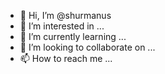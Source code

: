 - 👋 Hi, I’m @shurmanus
- 👀 I’m interested in ...
- 🌱 I’m currently learning ...
- 💞️ I’m looking to collaborate on ...
- 📫 How to reach me ...

<!---
shurmanus/shurmanus is a ✨ special ✨ repository because its `README.md` (this file) appears on your GitHub profile.
You can click the Preview link to take a look at your changes.
--->
